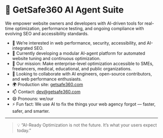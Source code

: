 # 🚀 GetSafe360 AI Agent Suite

We empower website owners and developers with AI-driven tools for real-time optimization, performance testing, and ongoing compliance with evolving SEO and accessibility standards.

- 👀 We’re interested in web performance, security, accessibility, and AI-integrated SEO.
- 🌱 Currently developing a modular AI-agent platform for automated website tuning and continuous optimization.
- 💼 Our mission: Make enterprise-level optimization accessible to SMEs, freelancers, medical, educational, and public organizations.
- 💞️ Looking to collaborate with AI engineers, open-source contributors, and web performance enthusiasts.
- 🌍 Production site: [getsafe360.com](https://getsafe360.com)
- 📫 Contact: dev@getsafe360.com
- 😄 Pronouns: we/our
- ⚡ Fun fact: We use AI to fix the things your web agency forgot — faster, safer, and smarter.

---

> 💡 “AI-Ready Optimization is not the future. It’s what your users expect today.”

```

```
